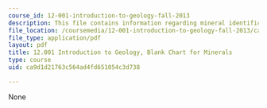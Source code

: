 ```yaml
---
course_id: 12-001-introduction-to-geology-fall-2013
description: This file contains information regarding mineral identification guide.
file_location: /coursemedia/12-001-introduction-to-geology-fall-2013/ca9d1d21763c564ad4fd651054c3d738_MIT12_001F13_Lab1_M_Guide.pdf
file_type: application/pdf
layout: pdf
title: 12.001 Introduction to Geology, Blank Chart for Minerals
type: course
uid: ca9d1d21763c564ad4fd651054c3d738

---
```

None